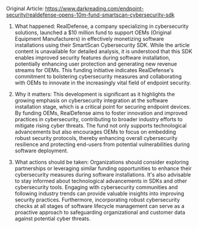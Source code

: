 Original Article: https://www.darkreading.com/endpoint-security/realdefense-opens-10m-fund-smartscan-cybersecurity-sdk

1) What happened:
RealDefense, a company specializing in cybersecurity solutions, launched a $10 million fund to support OEMs (Original Equipment Manufacturers) in effectively monetizing software installations using their SmartScan Cybersecurity SDK. While the article content is unavailable for detailed analysis, it is understood that this SDK enables improved security features during software installation, potentially enhancing user protection and generating new revenue streams for OEMs. This funding initiative indicates RealDefense's commitment to bolstering cybersecurity measures and collaborating with OEMs to innovate in the increasingly vital field of endpoint security.

2) Why it matters:
This development is significant as it highlights the growing emphasis on cybersecurity integration at the software installation stage, which is a critical point for securing endpoint devices. By funding OEMs, RealDefense aims to foster innovation and improved practices in cybersecurity, contributing to broader industry efforts to mitigate rising cyber threats. The fund not only supports technological advancements but also encourages OEMs to focus on embedding robust security protocols, thereby enhancing overall cybersecurity resilience and protecting end-users from potential vulnerabilities during software deployment.

3) What actions should be taken:
Organizations should consider exploring partnerships or leveraging similar funding opportunities to enhance their cybersecurity measures during software installations. It's also advisable to stay informed about technological advancements in SDKs and other cybersecurity tools. Engaging with cybersecurity communities and following industry trends can provide valuable insights into improving security practices. Furthermore, incorporating robust cybersecurity checks at all stages of software lifecycle management can serve as a proactive approach to safeguarding organizational and customer data against potential cyber threats.